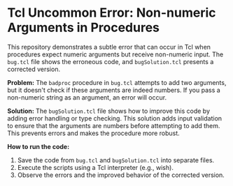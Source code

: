 # Tcl Uncommon Error: Non-numeric Arguments in Procedures

This repository demonstrates a subtle error that can occur in Tcl when procedures expect numeric arguments but receive non-numeric input. The `bug.tcl` file shows the erroneous code, and `bugSolution.tcl` presents a corrected version.

**Problem:** The `badproc` procedure in `bug.tcl` attempts to add two arguments, but it doesn't check if these arguments are indeed numbers. If you pass a non-numeric string as an argument, an error will occur.

**Solution:** The `bugSolution.tcl` file shows how to improve this code by adding error handling or type checking. This solution adds input validation to ensure that the arguments are numbers before attempting to add them. This prevents errors and makes the procedure more robust.

**How to run the code:**
1. Save the code from `bug.tcl` and `bugSolution.tcl` into separate files.
2. Execute the scripts using a Tcl interpreter (e.g., wish).
3. Observe the errors and the improved behavior of the corrected version.